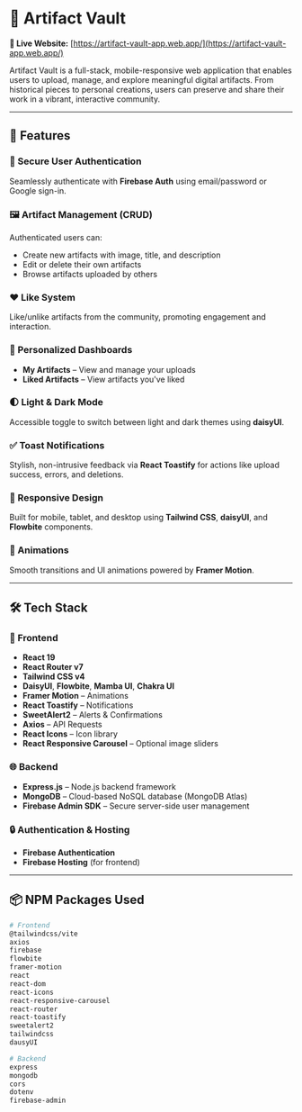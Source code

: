# 🏺 Artifact Vault

**🔗 Live Website:** [https://artifact-vault-app.web.app/](https://artifact-vault-app.web.app/)

Artifact Vault is a full-stack, mobile-responsive web application that enables users to upload, manage, and explore meaningful digital artifacts. From historical pieces to personal creations, users can preserve and share their work in a vibrant, interactive community.

---

## 🌟 Features

### 🔐 Secure User Authentication
Seamlessly authenticate with **Firebase Auth** using email/password or Google sign-in.

### 🖼️ Artifact Management (CRUD)
Authenticated users can:
- Create new artifacts with image, title, and description
- Edit or delete their own artifacts
- Browse artifacts uploaded by others

### ❤️ Like System
Like/unlike artifacts from the community, promoting engagement and interaction.

### 📁 Personalized Dashboards
- **My Artifacts** – View and manage your uploads
- **Liked Artifacts** – View artifacts you've liked

### 🌓 Light & Dark Mode
Accessible toggle to switch between light and dark themes using **daisyUI**.

### ✅ Toast Notifications
Stylish, non-intrusive feedback via **React Toastify** for actions like upload success, errors, and deletions.

### 📱 Responsive Design
Built for mobile, tablet, and desktop using **Tailwind CSS**, **daisyUI**, and **Flowbite** components.

### 💫 Animations
Smooth transitions and UI animations powered by **Framer Motion**.

---

## 🛠 Tech Stack

### 🧩 Frontend
- **React 19**
- **React Router v7**
- **Tailwind CSS v4**
- **DaisyUI**, **Flowbite**, **Mamba UI**, **Chakra UI**
- **Framer Motion** – Animations
- **React Toastify** – Notifications
- **SweetAlert2** – Alerts & Confirmations
- **Axios** – API Requests
- **React Icons** – Icon library
- **React Responsive Carousel** – Optional image sliders

### 🌐 Backend
- **Express.js** – Node.js backend framework
- **MongoDB** – Cloud-based NoSQL database (MongoDB Atlas)
- **Firebase Admin SDK** – Secure server-side user management

### 🔒 Authentication & Hosting
- **Firebase Authentication**
- **Firebase Hosting** (for frontend)

---

## 📦 NPM Packages Used

```bash
# Frontend
@tailwindcss/vite
axios
firebase
flowbite
framer-motion
react
react-dom
react-icons
react-responsive-carousel
react-router
react-toastify
sweetalert2
tailwindcss
dausyUI

# Backend
express
mongodb
cors
dotenv
firebase-admin
